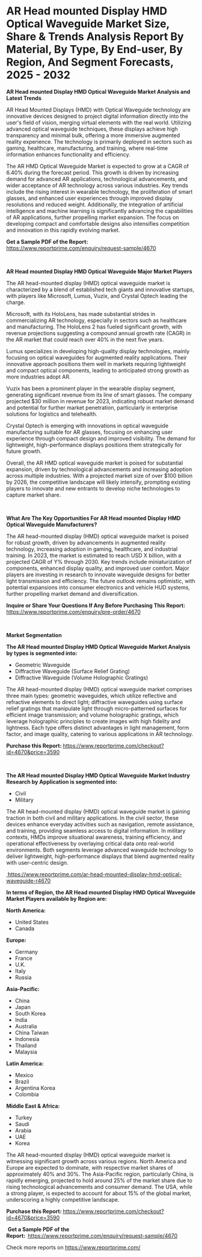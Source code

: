 <p><h1>AR Head mounted Display HMD Optical Waveguide Market Size, Share & Trends Analysis Report By Material, By Type, By End-user, By Region, And Segment Forecasts, 2025 - 2032</h1></p><p><strong>AR Head mounted Display HMD Optical Waveguide Market Analysis and Latest Trends</strong></p>
<p><p>AR Head Mounted Displays (HMD) with Optical Waveguide technology are innovative devices designed to project digital information directly into the user's field of vision, merging virtual elements with the real world. Utilizing advanced optical waveguide techniques, these displays achieve high transparency and minimal bulk, offering a more immersive augmented reality experience. The technology is primarily deployed in sectors such as gaming, healthcare, manufacturing, and training, where real-time information enhances functionality and efficiency.</p><p>The AR HMD Optical Waveguide Market is expected to grow at a CAGR of 6.40% during the forecast period. This growth is driven by increasing demand for advanced AR applications, technological advancements, and wider acceptance of AR technology across various industries. Key trends include the rising interest in wearable technology, the proliferation of smart glasses, and enhanced user experiences through improved display resolutions and reduced weight. Additionally, the integration of artificial intelligence and machine learning is significantly advancing the capabilities of AR applications, further propelling market expansion. The focus on developing compact and comfortable designs also intensifies competition and innovation in this rapidly evolving market.</p></p>
<p><strong>Get a Sample PDF of the Report:&nbsp;</strong> <a href="https://www.reportprime.com/enquiry/request-sample/4670?utm_campaign=3510&utm_medium=2&utm_source=Github&utm_content=ia&utm_term=19032025&utm_id=ar-head-mounted-display-hmd-optical-waveguide">https://www.reportprime.com/enquiry/request-sample/4670</a></p>
<p>&nbsp;</p>
<p><strong>AR Head mounted Display HMD Optical Waveguide Major Market Players</strong></p>
<p><p>The AR head-mounted display (HMD) optical waveguide market is characterized by a blend of established tech giants and innovative startups, with players like Microsoft, Lumus, Vuzix, and Crystal Optech leading the charge. </p><p>Microsoft, with its HoloLens, has made substantial strides in commercializing AR technology, especially in sectors such as healthcare and manufacturing. The HoloLens 2 has fueled significant growth, with revenue projections suggesting a compound annual growth rate (CAGR) in the AR market that could reach over 40% in the next five years.</p><p>Lumus specializes in developing high-quality display technologies, mainly focusing on optical waveguides for augmented reality applications. Their innovative approach positions them well in markets requiring lightweight and compact optical components, leading to anticipated strong growth as more industries adopt AR.</p><p>Vuzix has been a prominent player in the wearable display segment, generating significant revenue from its line of smart glasses. The company projected $30 million in revenue for 2023, indicating robust market demand and potential for further market penetration, particularly in enterprise solutions for logistics and telehealth.</p><p>Crystal Optech is emerging with innovations in optical waveguide manufacturing suitable for AR glasses, focusing on enhancing user experience through compact design and improved visibility. The demand for lightweight, high-performance displays positions them strategically for future growth.</p><p>Overall, the AR HMD optical waveguide market is poised for substantial expansion, driven by technological advancements and increasing adoption across multiple industries. With a projected market size of over $100 billion by 2026, the competitive landscape will likely intensify, prompting existing players to innovate and new entrants to develop niche technologies to capture market share.</p></p>
<p>&nbsp;</p>
<p><strong>What Are The Key Opportunities For AR Head mounted Display HMD Optical Waveguide Manufacturers?</strong></p>
<p><p>The AR head-mounted display (HMD) optical waveguide market is poised for robust growth, driven by advancements in augmented reality technology, increasing adoption in gaming, healthcare, and industrial training. In 2023, the market is estimated to reach USD X billion, with a projected CAGR of Y% through 2030. Key trends include miniaturization of components, enhanced display quality, and improved user comfort. Major players are investing in research to innovate waveguide designs for better light transmission and efficiency. The future outlook remains optimistic, with potential expansions into consumer electronics and vehicle HUD systems, further propelling market demand and diversification.</p></p>
<p><strong>Inquire or Share Your Questions If Any Before Purchasing This Report:</strong> <a href="https://www.reportprime.com/enquiry/pre-order/4670?utm_campaign=3510&utm_medium=2&utm_source=Github&utm_content=ia&utm_term=19032025&utm_id=ar-head-mounted-display-hmd-optical-waveguide">https://www.reportprime.com/enquiry/pre-order/4670</a></p>
<p>&nbsp;</p>
<p><strong>Market Segmentation</strong></p>
<p><strong>The AR Head mounted Display HMD Optical Waveguide Market Analysis by types is segmented into:</strong></p>
<p><ul><li>Geometric Waveguide</li><li>Diffractive Waveguide (Surface Relief Grating)</li><li>Diffractive Waveguide (Volume Holographic Gratings)</li></ul></p>
<p><p>The AR head-mounted display (HMD) optical waveguide market comprises three main types: geometric waveguides, which utilize reflective and refractive elements to direct light; diffractive waveguides using surface relief gratings that manipulate light through micro-patterned surfaces for efficient image transmission; and volume holographic gratings, which leverage holographic principles to create images with high fidelity and lightness. Each type offers distinct advantages in light management, form factor, and image quality, catering to various applications in AR technology.</p></p>
<p><strong>Purchase this Report:&nbsp;</strong><a href="https://www.reportprime.com/checkout?id=4670&price=3590&utm_campaign=3510&utm_medium=2&utm_source=Github&utm_content=ia&utm_term=19032025&utm_id=ar-head-mounted-display-hmd-optical-waveguide">https://www.reportprime.com/checkout?id=4670&price=3590</a></p>
<p>&nbsp;</p>
<p><strong>The AR Head mounted Display HMD Optical Waveguide Market Industry Research by Application is segmented into:</strong></p>
<p><ul><li>Civil</li><li>Military</li></ul></p>
<p><p>The AR head-mounted display (HMD) optical waveguide market is gaining traction in both civil and military applications. In the civil sector, these devices enhance everyday activities such as navigation, remote assistance, and training, providing seamless access to digital information. In military contexts, HMDs improve situational awareness, training efficiency, and operational effectiveness by overlaying critical data onto real-world environments. Both segments leverage advanced waveguide technology to deliver lightweight, high-performance displays that blend augmented reality with user-centric design.</p></p>
<p><a href="https://www.reportprime.com/ar-head-mounted-display-hmd-optical-waveguide-r4670?utm_campaign=3510&utm_medium=2&utm_source=Github&utm_content=ia&utm_term=19032025&utm_id=ar-head-mounted-display-hmd-optical-waveguide">&nbsp;https://www.reportprime.com/ar-head-mounted-display-hmd-optical-waveguide-r4670</a></p>
<p><strong>In terms of Region, the AR Head mounted Display HMD Optical Waveguide Market Players available by Region are:</strong></p>
<p>
    <p> <strong> North America: </strong>
        <ul>
            <li>United States</li>
            <li>Canada</li>
        </ul>
        </p> 
    <p> <strong> Europe: </strong>
        <ul>
            <li>Germany</li>
            <li>France</li>
            <li>U.K.</li>
            <li>Italy</li>
            <li>Russia</li>
        </ul>
        </p> 
    <p> <strong> Asia-Pacific: </strong>
        <ul>
            <li>China</li>
            <li>Japan</li>
            <li>South Korea</li>
            <li>India</li>
            <li>Australia</li>
            <li>China Taiwan</li>
            <li>Indonesia</li>
            <li>Thailand</li>
            <li>Malaysia</li>
        </ul>
        </p> 
    <p> <strong> Latin America: </strong>
        <ul>
            <li>Mexico</li>
            <li>Brazil</li>
            <li>Argentina Korea</li>
            <li>Colombia</li>
        </ul>
        </p> 
    <p> <strong> Middle East & Africa: </strong>
        <ul>
            <li>Turkey</li>
            <li>Saudi</li>
            <li>Arabia</li>
            <li>UAE</li>
            <li>Korea</li>
        </ul>
    </p>
    </p>
<p><p>The AR head-mounted display (HMD) optical waveguide market is witnessing significant growth across various regions. North America and Europe are expected to dominate, with respective market shares of approximately 40% and 30%. The Asia-Pacific region, particularly China, is rapidly emerging, projected to hold around 25% of the market share due to rising technological advancements and consumer demand. The USA, while a strong player, is expected to account for about 15% of the global market, underscoring a highly competitive landscape.</p></p>
<p><strong>Purchase this Report: </strong><a href="https://www.reportprime.com/checkout?id=4670&price=3590&utm_campaign=3510&utm_medium=2&utm_source=Github&utm_content=ia&utm_term=19032025&utm_id=ar-head-mounted-display-hmd-optical-waveguide">https://www.reportprime.com/checkout?id=4670&price=3590</a></p>
<p>&nbsp;<strong>Get a Sample PDF of the Report:&nbsp;&nbsp;</strong><a href="https://www.reportprime.com/enquiry/request-sample/4670?utm_campaign=3510&utm_medium=2&utm_source=Github&utm_content=ia&utm_term=19032025&utm_id=ar-head-mounted-display-hmd-optical-waveguide">https://www.reportprime.com/enquiry/request-sample/4670</a></p>
<p><strong></strong></p>
<p>Check more reports on <a href="https://www.reportprime.com/?utm_campaign=3510&utm_medium=2&utm_source=Github&utm_content=ia&utm_term=19032025&utm_id=ar-head-mounted-display-hmd-optical-waveguide">https://www.reportprime.com/</a></p>